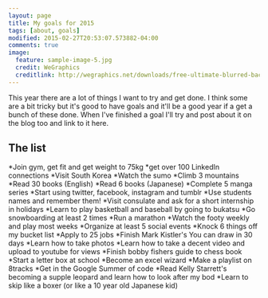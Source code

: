 ```yaml
---
layout: page
title: My goals for 2015
tags: [about, goals]
modified: 2015-02-27T20:53:07.573882-04:00
comments: true
image:
  feature: sample-image-5.jpg
  credit: WeGraphics
  creditlink: http://wegraphics.net/downloads/free-ultimate-blurred-background-pack/
---
```


This year there are a lot of things I want to try and get done. I think some are a bit tricky but it's good to have goals and it'll be a good year if a get a bunch of these done. When I've finished a goal I'll try and post about it on the blog too and link to it here.

## The list

*Join gym, get fit and get weight to 75kg
*get over 100 LinkedIn connections
*Visit South Korea
*Watch the sumo
*Climb 3 mountains
*Read 30 books (English)
*Read 6 books (Japanese)
*Complete 5 manga series
*Start using twitter, facebook, instagram and tumblr
*Use students names and remember them!
*Visit consulate and ask for a short internship in holidays
*Learn to play basketball and baseball by going to bukatsu
*Go snowboarding at least 2 times
*Run a marathon
*Watch the footy weekly and play most weeks
*Organize at least 5 social events
*Knock 6 things off my bucket list
*Apply to 25 jobs
*Finish Mark Kistler's You can draw in 30 days
*Learn how to take photos
*Learn how to take a decent video and upload to youtube for views
*Finish bobby fishers guide to chess book
*Start a letter box at school
*Become an excel wizard
*Make a playlist on 8tracks
*Get in the Google Summer of code
*Read Kelly Starrett's becoming a supple leopard and learn how to look after my bod
*Learn to skip like a boxer (or like a 10 year old Japanese kid)

